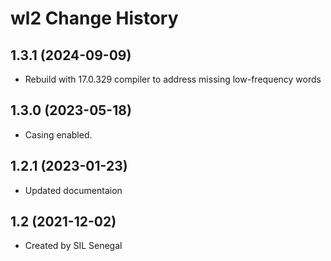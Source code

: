wl2 Change History
====================

1.3.1 (2024-09-09)
----------------
* Rebuild with 17.0.329 compiler to address missing low-frequency words

1.3.0 (2023-05-18)
------------------
* Casing enabled.

1.2.1 (2023-01-23)
----------------
* Updated documentaion

1.2 (2021-12-02)
----------------
* Created by SIL Senegal
